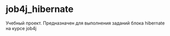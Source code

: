 # job4j_hibernate
Учебный проект. Предназначен для выполнения заданий блока hibernate на курсе job4j